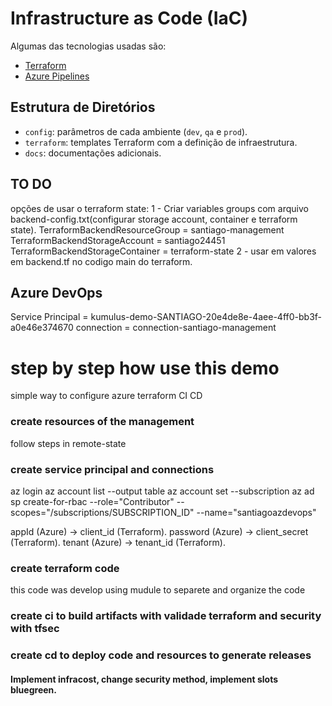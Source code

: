 # Infrastructure as Code (IaC)
Algumas das tecnologias usadas são:

- [Terraform](https://www.terraform.io/)
- [Azure Pipelines](https://azure.microsoft.com/en-us/services/devops/pipelines/)

## Estrutura de Diretórios

- `config`: parâmetros de cada ambiente (`dev`, `qa` e `prod`).
- `terraform`: templates Terraform com a definição de infraestrutura.
- `docs`: documentações adicionais.

## TO DO
opções de usar o terraform state:
    1 - Criar variables groups com arquivo backend-config.txt(configurar storage account, container e terraform state).
        TerraformBackendResourceGroup = santiago-management
        TerraformBackendStorageAccount = santiago24451
        TerraformBackendStorageContainer = terraform-state
    2 - usar em valores em backend.tf no codigo main do terraform.

## Azure DevOps
Service Principal = kumulus-demo-SANTIAGO-20e4de8e-4aee-4ff0-bb3f-a0e46e374670
connection =  connection-santiago-management



# step by step how use this demo
simple way to configure azure terraform CI CD

### create resources of the management
follow steps in remote-state

### create service principal and connections
az login
az account list --output table
az account set --subscription <Azure-SubscriptionId>
az ad sp create-for-rbac --role="Contributor" 
--scopes="/subscriptions/SUBSCRIPTION_ID" --name="santiagoazdevops"

appId (Azure) → client_id (Terraform).
password (Azure) → client_secret (Terraform).
tenant (Azure) → tenant_id (Terraform).

### create terraform code
this code was develop using mudule to separete and organize the code

### create ci to build artifacts with validade terraform and security with tfsec


### create cd to deploy code and resources to generate releases


#### Implement infracost, change security method, implement slots bluegreen.